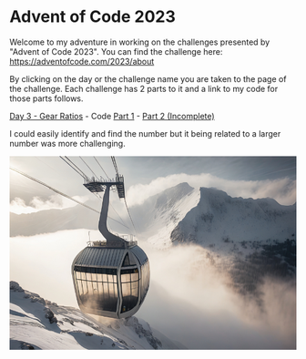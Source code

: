# Advent of Code 2023

Welcome to my adventure in working on the challenges presented by "Advent of Code 2023".  You can find the challenge here: https://adventofcode.com/2023/about

By clicking on the day or the challenge name you are taken to the page of the challenge.  Each challenge has 2 parts to it and a link to my code for those parts follows.

[Day 3 - Gear Ratios](https://adventofcode.com/2023/day/3) - Code [Part 1](/day3/day3-challenge1.go) - [Part 2 (Incomplete)](/day3-challenge2_Incomplete.go)

I could easily identify and find the number but it being related to a larger number was more challenging.

![gearRatios.png](/images/gearRatios.png)
